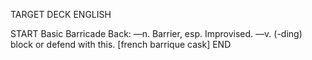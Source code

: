 TARGET DECK
ENGLISH

START
Basic
Barricade
Back: —n. Barrier, esp. Improvised. —v. (-ding) block or defend with this. [french barrique cask]
END
